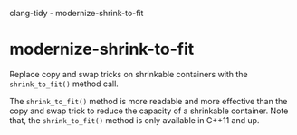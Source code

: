 clang-tidy - modernize-shrink-to-fit

</div>

# modernize-shrink-to-fit

Replace copy and swap tricks on shrinkable containers with the
`shrink_to_fit()` method call.

The `shrink_to_fit()` method is more readable and more effective than
the copy and swap trick to reduce the capacity of a shrinkable
container. Note that, the `shrink_to_fit()` method is only available in
C++11 and up.
